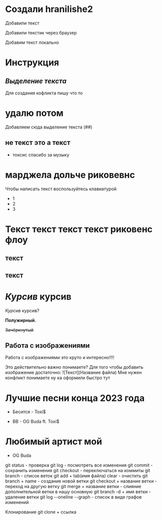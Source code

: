 ﻿# Создали hranilishe2

Добавили текст

Добавили текстик через браузер


Добавим текст локально

# Инструкция

## *Выделение текста*
Для создания кофликта пишу что то 
# удалю потом
Добавляем сюда выделение текста (##)

##  не текст это а текст
* токсис спасибо за музыку
# марджела дольче риковевнс

Чтобы написать текст воспользуйтесь клавиатурой 
* 1
* 2
* 3



# Текст текст текст текст риковенс флоу 
## текст

## текст 


# *Курсив* курсив
*Курсив* курсив?

**Полужирный.**

~~Зачёркнутый~~

## Работа с изображениями

Работа с изображениями это круто и интересно!!!!

Это действительно важно понимаете?
Для того чтобы добавить изображение достаточно:
![Текст](Название файла)
Мне нужен конфликт понимаете ну ка оформили быстро тут
# Лучшие песни конца 2023 года 
+ Бесится - Toxi$
* BB - OG Buda ft. Toxi$
# Любимый артист мой
+ OG Buda



git status - проверка
git log - посмотреть все изменения
git commit - сохранить изменения
git checkout - переключаться на коммиты
git branch - список веток 
git add + tab(имя файла)
clear - очистить
git branch + name - создание новой ветки 
git checkout + название ветки - переход на другую ветку
git merge + название ветки - слияние дополнительной ветки в нашу основную
git branch -d + имя ветки - удаление ветки
git log --oneline --graph - список в виде графов изменений


Клонирование
git clone + ссылка

